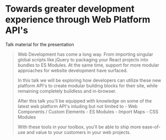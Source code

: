 # Towards greater development experience through Web Platform API's

Talk material for the presentation


<blockquote>
Web Development has come a long way. From importing singular global scripts like jQuery to packaging your React projects into bundles to ES Modules. At the same time, support for more modular approaches for website development have surfaced. 

In this talk we will be exploring how developers can utilize these new platform API's to create modular building blocks for their site, while remaining completely buildless and in-browser.

After this talk you'll be equipped with knowledge on some of the latest web platform API's inluding but not limited to - Web Components / Custom Elements - ES Modules - Import Maps - CSS Modules 

With these tools in your toolbox, you'll be able to ship more ease-of-use and value to your customers in your web projects.

</blockquote>
